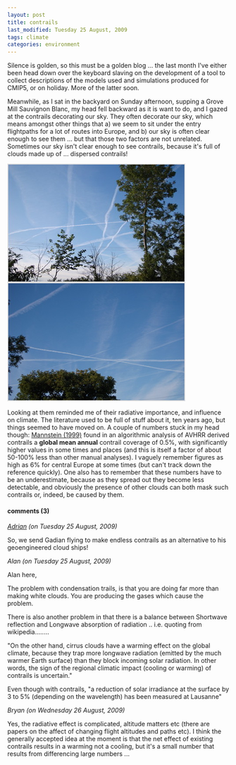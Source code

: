 ```yaml
---
layout: post
title: contrails
last_modified: Tuesday 25 August, 2009
tags: climate
categories: environment
---
```

Silence is golden, so this must be a golden blog ... the last month I've either been head down over the keyboard slaving on the development of a tool to collect descriptions of the models used and simulations produced for CMIP5, or on holiday. More of the latter soon.

Meanwhile, as I sat in the backyard on Sunday afternoon, supping a Grove Mill Sauvignon Blanc, my head fell backward as it is want to do, and I gazed at the contrails decorating our sky.  They often decorate our sky, which means amongst other things that a) we seem to sit under the entry flightpaths for a lot of routes into Europe, and b) our sky is often clear enough to see them ... but that those two factors are not unrelated. Sometimes our sky isn't clear enough to see contrails, because it's full of clouds made up of ... dispersed contrails!

![Image: IMAGE: static/2009/08/24/contrails.jpg ](/assets/images/2009-08-24-contrails.jpg)

Looking at them reminded me of their radiative importance, and influence on climate. The literature used to be full of stuff about it, ten years ago, but things seemed to have moved on.
A couple of numbers stuck in my head though: [Mannstein  (1999)](http://dx.doi.org/10.1080/014311699212650) found in an algorithmic analysis of AVHRR derived contrails a **global mean annual** contrail coverage of 0.5%, with significantly higher values in some times and places (and this is itself a factor of about 50-100% less than other manual analyses). I vaguely remember figures as high as 6% for central Europe at some times (but can't track down the reference quickly). One also has to remember that these numbers have to be an underestimate, because as they spread out they become less detectable, and obviously the presence of other clouds can both mask such contrails or, indeed, be caused by them.

#### comments (3)

*[Adrian](a.p.kybett@leeds.ac.uk) (on Tuesday 25 August, 2009)*

So, we send Gadian flying to make endless contrails as an alternative to his geoengineered cloud ships!

*Alan (on Tuesday 25 August, 2009)*

Alan here,

The problem with condensation trails, is that you are doing far more than making white clouds.  You are producing the gases which cause the problem.

There is also another problem in that there is a balance between Shortwave reflection and Longwave absorption of radiation .. i.e. quoting from wikipedia........

"On the other hand, cirrus clouds have a warming effect on the global climate, because they trap more longwave radiation (emitted by the much warmer Earth surface) than they block incoming solar radiation. In other words, the sign of the regional climatic impact (cooling or warming) of contrails is uncertain." 

Even though with contrails, 
"a reduction of solar irradiance at the surface by 3 to 5% (depending on the wavelength) has been measured at Lausanne"



*Bryan (on Wednesday 26 August, 2009)*

Yes, the radiative effect is complicated, altitude matters etc (there are papers on the affect of changing flight altitudes and paths etc). I think the generally accepted idea at the moment is that the net effect of existing contrails results in a warming not a cooling, but it's a small number that results from differencing large numbers ...
